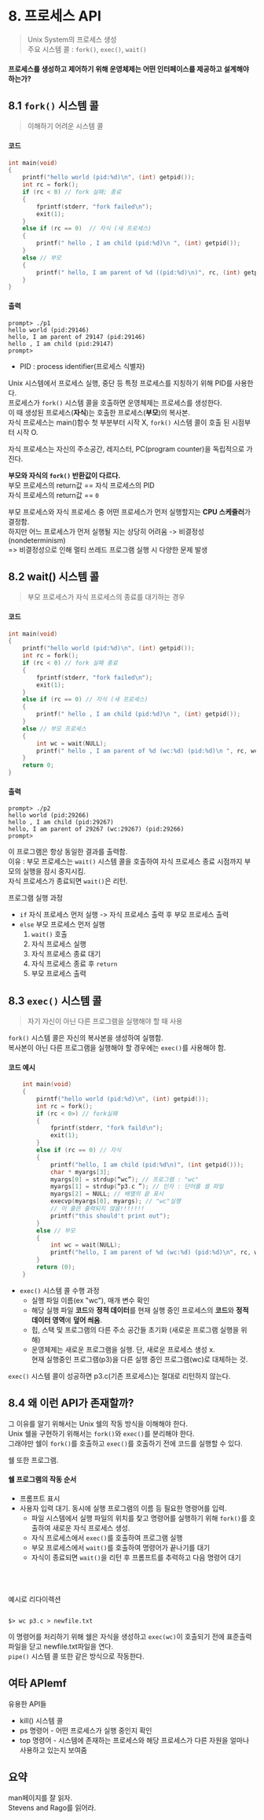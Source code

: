 # 8. 프로세스 API

> Unix System의 프로세스 생성  
> 주요 시스템 콜 : `fork()`, `exec()`, `wait()`

#### 프로세스를 생성하고 제어하기 위해 운영체제는 어떤 인터페이스를 제공하고 설계해야 하는가?

## 8.1 `fork()` 시스템 콜

> 이해하기 어려운 시스템 콜

#### 코드
```c
int main(void)
{
	printf("hello world (pid:%d)\n", (int) getpid());
	int rc = fork();
	if (rc < 0) // fork 실패; 종료
	{
		fprintf(stderr, "fork failed\n");
		exit(1);
	}
	else if (rc == 0)  // 자식 (새 프로세스)
	{
		printf(" hello , I am child (pid:%d)\n ", (int) getpid());
	} 
	else // 부모 
	{
		printf(" hello, I am parent of %d ((pid:%d)\n)", rc, (int) getpid());
	}
}

```

#### 출력
	prompt> ./p1
	hello world (pid:29146)
	hello, I am parent of 29147 (pid:29146)
	hello , I am child (pid:29147)
	prompt>

- PID : process identifier(프로세스 식별자)

Unix 시스템에서 프로세스 실행, 중단 등 특정 프로세스를 지칭하기 위해 PID를 사용한다.  
프로세스가 `fork()` 시스템 콜을 호출하면 운영체제는 프로세스를 생성한다.  
이 때 생성된 프로세스(**자식**)는 호출한 프로세스(**부모**)의 복사본.  
자식 프로세스는 main()함수 첫 부분부터 시작 X, `fork()` 시스템 콜이 호출 된 시점부터 시작 O.  

자식 프로세스는 자신의 주소공간, 레지스터, PC(program counter)을 독립적으로 가진다.

**부모와 자식의 `fork()` 반환값이 다르다.**  
부모 프로세스의 return값 == 자식 프로세스의 PID  
자식 프로세스의 return값 == `0`  

부모 프로세스와 자식 프로세스 중 어떤 프로세스가 먼저 실행할지는 **CPU 스케줄러**가 결정함.  
하지만 어느 프로세스가 먼저 실행될 지는 상당히 어려움 -> 비결정성(nondeterminism)  
=> 비결정성으로 인해 멀티 쓰레드 프로그램 실행 시 다양한 문제 발생

## 8.2 wait() 시스템 콜
> 부모 프로세스가 자식 프로세스의 종료를 대기하는 경우

#### 코드
```c
int main(void)
{
	printf("hello world (pid:%d)\n", (int) getpid()); 
	int rc = fork();
	if (rc < 0) // fork 실패 종료
	{
		fprintf(stderr, "fork failed\n");
		exit(1);
	} 
	else if (rc == 0) // 자식 (새 프로세스)
	{
		printf(" hello , I am child (pid:%d)\n ", (int) getpid()); 
	} 
	else // 부모 프로세스
	{
		int wc = wait(NULL);
		printf(" hello , I am parent of %d (wc:%d) (pid:%d)\n ", rc, wc, (int) getpid());
	}
	return 0;
}

```
#### 출력
	prompt> ./p2
	hello world (pid:29266)
	hello , I am child (pid:29267)
	hello, I am parent of 29267 (wc:29267) (pid:29266)
	prompt>

이 프로그램은 항상 동일한 결과를 출력함.  
이유 : 부모 프로세스는 `wait()` 시스템 콜을 호출하여 자식 프로세스 종료 시점까지 부모의 실행을 잠시 중지시킴.  
자식 프로세스가 종료되면 `wait()`은 리턴.  

프로그램 실행 과정  
- `if` 자식 프로세스 먼저 실행 -> 자식 프로세스 출력 후 부모 프로세스 출력  
- `else` 부모 프로세스 먼저 실행
    1. `wait()` 호출
    2. 자식 프로세스 실행
	3.  자식 프로세스 종료 대기
	4.  자식 프로세스 종료 후 `return`
	5.  부모 프로세스 출력

## 8.3 `exec()` 시스템 콜
> 자기 자신이 아닌 다른 프로그램을 실행해야 할 때 사용

`fork()` 시스템 콜은 자신의 복사본을 생성하여 실행함.  
복사본이 아닌 다른 프로그램을 실행해야 할 경우에는 `exec()`를 사용해야 함.  

#### 코드 예시
```c
	int main(void)
	{
		pirntf("hello world (pid:%d)\n", (int) getpid());
		int rc = fork();
		if (rc < 0>) // fork실패
		{
			fprintf(stderr, "fork faild\n");
			exit(1);
		}
		else if (rc == 0) // 자식
		{
			printf("hello, I am child (pid:%d\n)", (int getpid()));
			char * myargs[3];
			myargs[0] = strdup(“wc”); // 프로그램 : "wc"
			myargs[1] = strdup(“p3.c ”); // 인자 : 단어를 셀 파일
			myargs[2] = NULL; // 배열의 끝 표시
			execvp(myargs[0], myargs); // "wc"실행
			// 이 줄은 출력되지 않음!!!!!!!
			printf("this should't print out"); 
		}
		else // 부모
		{
			int wc = wait(NULL);
			printf("hello, I am parent of %d (wc:%d) (pid:%d)\n", rc, wc, (int) getpid());
		}
		return (0);
	}

```

- `exec()` 시스템 콜 수행 과정
  - 실행 파일 이름(ex "wc"), 매개 변수 확인
  - 해당 실행 파일 **코드**와 **정적 데이터**를 현재 실행 중인 프로세스의 **코드**와 **정적 데이터 영역**에 **덮어 씌움**.
  - 힙, 스택 및 프로그램의 다른 주소 공간들 초기화 (새로운 프로그램 실행을 위해)
  - 운영체제는 새로운 프로그램을 실행. 단, 새로운 프로세스 생성 x.  
  현재 실행중인 프로그램(p3)을 다른 실행 중인 프로그램(wc)로 대체하는 것.

`exec()` 시스템 콜이 성공하면 p3.c(기존 프로세스)는 절대로 리턴하지 않는다.

## 8.4 왜 이런 API가 존재할까?

그 이유를 알기 위해서는 Unix 쉘의 작동 방식을 이해해야 한다.  
Unix 쉘을 구현하기 위해서는 `fork()`와 `exec()`를 분리해야 한다.  
그래야만 쉘이 `fork()`를 호출하고 `exec()`를 호출하기 전에 코드를 실행할 수 있다.  

쉘 또한 프로그램.  
#### 쉘 프로그램의 작동 순서
- 프롬프트 표시
- 사용자 입력 대기. 동시에 실행 프로그램의 이름 등 필요한 명령어를 입력.
  - 파일 시스템에서 실행 파일의 위치를 찾고 명령어를 실행하기 위해 `fork()`를 호출하여 새로운 자식 프로세스 생성.
  - 자식 프로세스에서 `exec()`를 호출하여 프로그램 실행
  - 부모 프로세스에서 `wait()`를 호출하여 명령어가 끝나기를 대기
  - 자식이 종료되면 `wait()`을 리턴 후 프롬프트를 추력하고 다음 명령어 대기

<br/>
<br/>
<br/>
예시로 리다이렉션

```shell

$> wc p3.c > newfile.txt

```

이 명령어를 처리하기 위해 쉘은 자식을 생성하고 `exec(wc)`이 호출되기 전에 표준출력 파일을 닫고 newfile.txt파일을 연다.  
`pipe()` 시스템 콜 또한 같은 방식으로 작동한다.  

## 여타 APIemf
유용한 API들
- kill() 시스템 콜
- ps 명령어 - 어떤 프로세스가 실행 중인지 확인
- top 명령어 - 시스템에 존재하는 프로세스와 해당 프로세스가 다른 자원을 얼마나 사용하고 있는지 보여줌

## 요약
man페이지를 잘 읽자.  
Stevens and Rago를 읽어라.

